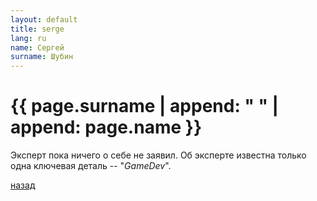 ```yaml
---
layout: default
title: serge
lang: ru
name: Сергей
surname: Шубин
---
```


# [](#header-1) {{ page.surname | append: " " | append: page.name }}

Эксперт пока ничего о себе не заявил. Об эксперте известна только одна ключевая
деталь -- "*GameDev*".

[назад](../experts/)

